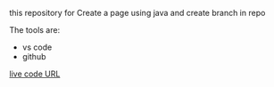 
this  repository for Create a page using java and create branch in repo 

The tools are:

* vs code
* github

 [live code  URL](https://mahmoud-hassan98.github.io/school-system/)
